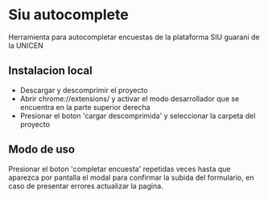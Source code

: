 # Siu autocomplete
Herramienta para autocompletar encuestas de la plataforma SIU guarani de la UNICEN

## Instalacion local
- Descargar y descomprimir el proyecto
- Abrir chrome://extensions/ y activar el modo desarrollador que se encuentra en la parte superior derecha
- Presionar el boton 'cargar descomprimida' y seleccionar la carpeta del proyecto

## Modo de uso
Presionar el boton 'completar encuesta' repetidas veces hasta que aparezca por pantalla el modal para confirmar la subida del formulario,
en caso de presentar errores actualizar la pagina.
